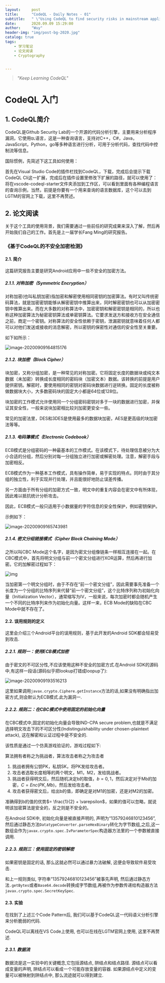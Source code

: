```yaml
---
layout:     post
title:      "CodeQL - Daily Notes - 01"
subtitle:   " \"Using CodeQL to find security risks in mainstream applications\""
date:       2020.09.09 15:29:00
author:     "Wuy"
header-img: "img/post-bg-2020.jpg"
catalog: true
tags:
    - 学习笔记
    - 论文阅读
    - Cryptography


---
```


> *"Keep Learning CodeQL"*

# CodeQL 入门

## 1. CodeQL简介

CodeQL是Github Security Lab的一个开源的代码分析引擎，主要用来分析程序漏洞，它使用`QL`语言，这是一种查询语言，支持对C++，C#，Java，JavaScript，Python，go等多种语言进行分析，可用于分析代码，查找代码中控制流等信息。

国际惯例，先简述下这工具如何使用：

首先在Visual Studio Code的插件栏找到CodeQL，下载，完成后会提示下载CodeQL Cli这一扩展，完成后在插件设置里修改下扩展的路径，就可以使用了：将在vscode-codeql-starter文件夹添加到工作区，可以看到里面有各种编程语言的查询示例，当然，前提是你要有一个用来查询的语言数据库，这个可以去到LGTM的官网上下载，这里不再赘述。

## 2. 论文阅读

关于这个工具的使用背景，我们需要通过一些前任的研究成果来深入了解，然后再开始我们自己的工作。首先是上一届学长Fang Ming的研究报告。

### 《基于CodeQL的不安全加密检测》

#### 2.1. 简介

这篇研究报告主要是研究Android应用中一些不安全的加密方法。

##### 2.1.1. 对称加密（Symmetric Encryption）

对称加密(也叫私钥加密)指加密和解密使用相同密钥的加密算法。有时又叫传统密码算法，就是加密密钥能够从解密密钥中推算出来，同时解密密钥也可以从加密密钥中推算出来。而在大多数的对称算法中，加密密钥和解密密钥是相同的，所以也称这种加密算法为秘密密钥算法或单密钥算法。它要求发送方和接收方在安全通信之前，商定一个密钥。对称算法的安全性依赖于密钥，泄漏密钥就意味着任何人都可以对他们发送或接收的消息解密，所以密钥的保密性对通信的安全性至关重要。

如下如所示：

![image-20200909164815176](file://C:/Users/MSI-NB/AppData/Roaming/Typora/typora-user-images/image-20200909164815176.png?lastModify=1599834005)

##### 2.1.2. 块加密（Block Cipher）

块加密，又称分组加密，是一种常见的对称加密。它将固定长度的数据块或纯文本数据（未加密）转换成长度相同的密码块（加密文本）数据。该转换的前提是用户提供密钥。解密时，要使用相同的密钥对密码块数据进行逆转换。固定的长度被称做数据块大小，大多数密码块的固定大小都是64位或128位。

块加密的工作模式允许使用同一个分组密码密钥对多于一块的数据进行加密，并保证其安全性，一般来说块加密相比较刘加密更安全一些。

常见的加密法里，DES和3DES是使用最多的数据块加密，AES是更高级的块加密法等等。

##### 2.1.3. 电码簿模式（Electronic Codebook）

ECB模式是分组密码的一种最基本的工作模式。在该模式下，待处理信息被分为大小合适的分组，然后分别对每一分组独立进行加密或解密处理。注意，解密手段与加密相反。

ECB模式作为一种基本工作模式，具有操作简单，易于实现的特点。同时由于其分组的独立性，利于实现并行处理，并且能很好地防止误差传播。

另一方面由于所有分组的加密方式一致，明文中的重复内容会在密文中有所体现，因此难以抵抗统计分析攻击。

因此，ECB模式一般只适用于小数据量的字符信息的安全性保护，例如密钥保护。

示例如下：

![image-20200909165743981](file://C:/Users/MSI-NB/AppData/Roaming/Typora/typora-user-images/image-20200909165743981.png?lastModify=1599834050)

##### 2.1.4. 密文分组链接模式（Cipher Block Chaining Mode）

之所以叫CBC Mode这个名字，是因为密文分组像链条一样相互连接在一起。在CBC模式中，首先将明文分组与前一个密文分组进行XOR运算，然后再进行加密。它的加解密过程如下：

![img](https://img-blog.csdn.net/20180901170843459?watermark/2/text/aHR0cHM6Ly9ibG9nLmNzZG4ubmV0L2NoZW5ncWl1bWluZw==/font/5a6L5L2T/fontsize/400/fill/I0JBQkFCMA==/dissolve/70)

当加密第一个明文分组时，由于不存在“前一个密文分组”，因此需要事先准备一个长度为一个分组的比特序列来代替“前一个密文分组”，这个比特序列称为初始化向量（Initialization Vector），通常缩写为IV，一般来说，每次加密时都会随机产生一个不同的比特序列来作为初始化向量。这样一来，ECB Mode的缺陷在CBC Mode中就不存在了。

#### 2.2. 误用规则的定义

这里会介绍三个Android平台的误用规则，基于此开发的Android SDK都会轻易受到攻击.

##### 2.2.1. 规则一：使用ECB模式加密

由于密文的不可区分性,不应该使用这种不安全的加密方式.在Android SDK的源码中,有这样一段话(源码似乎把lookup打错成loopup了):

![image-20200909193516213](C:\Users\MSI-NB\AppData\Roaming\Typora\typora-user-images\image-20200909193516213.png)

这里如果调用`javax.crypto.Ciphere.getInstance`方法的话,如果没有明确指出加密方式,则会默认为ECB模式.此为漏洞一.

##### 2.2.2. 规则二：在CBC模式中使用固定的初始化向量

在CBC模式中,固定的初始化向量会导致IND-CPA secure problem,也就是不满足选择明文攻击下的不可区分性(Indistinguishability under chosen-plaintext attack), 这在解密和认证过程中是不安全的.

该性质是通过一个仿真游戏验证的，游戏过程如下:

算法拥有者称之为挑战者，算法攻击者称之为攻击者

1. 挑战者拥有公钥PK，私钥SK，将PK发给攻击者。
2. 攻击者选取长度相等的两个明文，M1，M2，发给挑战者。
3. 挑战者获得明文后，然后随机决定b的取值，$b = {0, 1}$，然后决定对于Mb的加密，$C=Enc(PK,Mb)$，然后发给攻击者。
4. 攻击者获得密文后，给出b的值，即确定是对M1的加密，还是对M2的加密。

准确得到b的值的优势$= \frac{1}{2} + \varepsilon$，如果的值可以忽略，就说明该加密算法是安全的，反之则是不安全的。

在Android SDK中, 初始化向量是被直接声明的, 声明为“13579246810123456”, 然后通过静态方法`DatatypeConverter.parseHexBinary`转化为字节数组,之后,这一数组会作为`javax.crypto.spec.IvParameterSpec`构造器方法里的一个参数被直接调用.

##### 2.2.3. 规则三：使用固定的密钥解密

如果密钥是固定的话, 那么这就必然可以通过暴力法破解, 这便会导致软件易受攻击.

和上一规则类似, 字符串“13579246810123456”被事先声明, 然后通过静态方法`.getBytes`或者`Base64.decode`转换成字节数组,再被作为参数传递给构造器方法`javax.crypto.spec.SecretKeySpec`.

#### 2.3. 实验

在找到了上述三个Code Pattern后, 我们可以基于CodeQL这一代码语义分析引擎来分析脆弱的代码.

CodeQL可以离线在VS Code上使用, 也可以在线在LGTM官网上使用, 这里不再赘述.

##### 2.3.1. 数据流

数据流是这一实验中的关键概念,它包括源结点, 阱结点和结点路径. 源结点可以看成变量的声明, 阱结点可以看成一个可能存放变量的容器. 如果源结点中定义的变量可以被映射到阱结点中, 那么流迹就可以得到建立.

